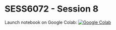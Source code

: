 # SESS6072 - Session 8

<!--
Launch notebook on Binder: [![Binder](https://mybinder.org/badge_logo.svg)](https://mybinder.org/v2/gh/miquelmassot/uos_sess6072_session8/main?labpath=session8.ipynb))
-->

Launch notebook on Google Colab: [![Google Colab](https://colab.research.google.com/assets/colab-badge.svg)](https://colab.research.google.com/github/miquelmassot/uos_sess6072_session8/blob/main/session8.ipynb)
